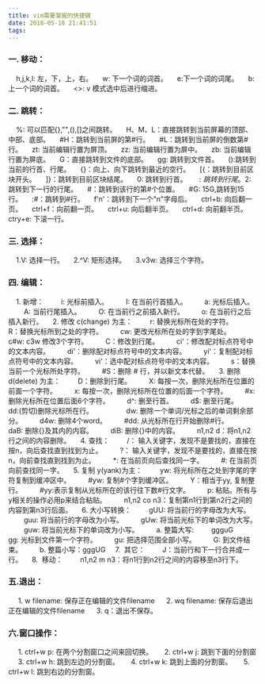 ```yaml
---
title: vim需要掌握的快捷键
date: 2018-05-18 21:41:51
tags:
---
```


### 一. 移动：
    h,j,k,l: 左，下，上，右。
    w: 下一个词的词首。
    e:下一个词的词尾。
    b:上一个词的词首。
    <>: v 模式选中后进行缩进。

### 二. 跳转：
    %: 可以匹配{},"",(),[]之间跳转。
    H、M、L：直接跳转到当前屏幕的顶部、中部、底部。
    #H：跳转到当前屏的第#行。
    #L：跳转到当前屏的倒数第#行。
    zt: 当前编辑行置为屏顶。
    zz: 当前编辑行置为屏中。
    zb: 当前编辑行置为屏底。
    G：直接跳转到文件的底部。
    gg: 跳转到文件首。
    ():跳转到当前的行首、行尾。
    {}：向上、向下跳转到最近的空行。
    [{：跳转到目前区块开头。
    ]}：跳转到目前区块结尾。
    0: 跳转到行首。
    $: 跳转到行尾。
    2$: 跳转到下一行的行尾。
    #：跳转到该行的第#个位置。
    #G: 15G,跳转到15行。
    :#：跳转到#行。
    f'n'：跳转到下一个"n"字母后。
    ctrl+b: 向后翻一页。
    ctrl+f：向前翻一页。
    ctrl+u: 向后翻半页。
    ctrl+d: 向前翻半页。
    ctry+e: 下滚一行。

### 三. 选择：
    1.V: 选择一行。
    2.^V: 矩形选择。
    3.v3w: 选择三个字符。
  
### 四. 编辑：
    1. 新增：
        i: 光标前插入。
        I: 在当前行首插入。
        a: 光标后插入。
        A: 当前行尾插入。
        O: 在当前行之前插入新行。
        o: 在当前行之后插入新行。
    2. 修改 c(change) 为主：
        r: 替换光标所在处的字符。
        R：替换光标所到之处的字符。
        cw: 更改光标所在处的字到字尾处。
        c#w: c3w 修改3个字符。
        C：修改到行尾。
        ci'：修改配对标点符号中的文本内容。
        di'：删除配对标点符号中的文本内容。
        yi'：复制配对标点符号中的文本内容。
        vi'：选中配对标点符号中的文本内容。
        s：替换当前一个光标所处字符。
        #S：删除 # 行，并以新文本代替。
    3. 删除 d(delete) 为主：
        D：删除到行尾。
        X: 每按一次，删除光标所在位置的前面一个字符。
        x: 每按一次，删除光标所在位置的后面一个字符。
        #x: 删除光标所在位置后面6个字符。
        d^: 删至行首。
        d$: 删至行尾。
        dd:(剪切)删除光标所在行。        
        dw: 删除一个单词/光标之后的单词剩余部分。
        d4w: 删除4个word。
        #dd: 从光标所在行开始删除#行。
        daB: 删除{}及其内的内容。
        diB: 删除{}中的内容。
        n1,n2 d：将n1,n2行之间的内容删除。
    4. 查找：
        /： 输入关键字，发现不是要找的，直接在按n，向后查找直到找到为止。
        ?： 输入关键字，发现不是要找的，直接在按n，向前查找直到找到为止。
        *: 在当前页向后查找同一字。
        #: 在当前页向前查找同一字。
    5. 复制 y(yank)为主：
        yw: 将光标所在之处到字尾的字符复制到缓冲区中。
        #yw: 复制#个字到缓冲区。
        Y：相当于yy, 复制整行。
        #yy:表示复制从光标所在的该行往下数#行文字。
        p: 粘贴。所有与y相关的操作必用p来结合粘贴。
        n1,n2 co n3：复制第n1行到第n2行之间的内容到第n3行后面。
    6. 大小写转换：
        gUU: 将当前行的字母改为大写。
        guu: 将当前行的字母改为小写。
        gUw: 将当前光标下的单词改为大写。
        guw: 将当前光标下的单词改为小写。
        a. 整篇大写:
        ggguG
        gg: 光标到文件第一个字符。
        gu: 把选择范围全部小写。
        G: 到文件结束。
        b. 整篇小写：gggUG
    7.  其它：
        J：当前行和下一行合并成一行。
    8.  移动：
        n1,n2 m n3：将n1行到n2行之间的内容移至n3行下。

### 五.退出：
     1. w filename: 保存正在编辑的文件filename
     2. wq filename: 保存后退出正在编辑的文件filename
     3. q：退出不保存。

### 六.窗口操作：
     1. ctrl+w p: 在两个分割窗口之间来回切换。
     2. ctrl+w j: 跳到下面的分割窗
     3. ctrl+w h: 跳到左边的分割窗。
     4. ctrl+w k: 跳到上面的分割窗。
     5. ctrl+w l: 跳到右边的分割窗。


